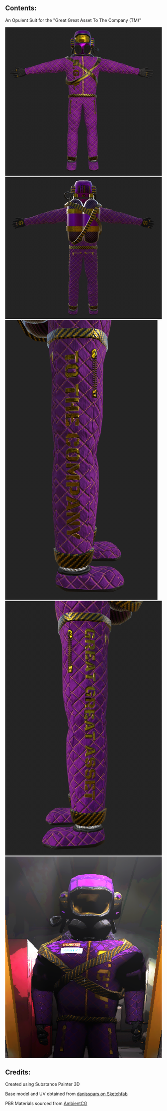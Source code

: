 ## Contents:

An Opulent Suit for the "Great Great Asset To The Company (TM)"  

![Front](OpulentFront.png)
![Back](OpulentBack.png)
![Right Leg](OpulentLegRight.png)
![Left Leg](OpulentLegLeft.png)
![In Game](OpulentMetallic.png)

## Credits:

Created using Substance Painter 3D

Base model and UV obtained from [danisspars on Sketchfab](https://skfb.ly/oO6UV)

PBR Materials sourced from [AmbientCG](www.ambientcg.com)
